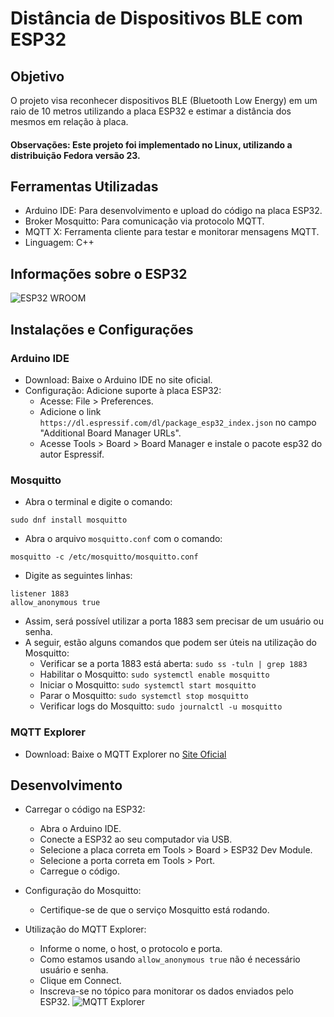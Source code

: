 
# Distância de Dispositivos BLE com ESP32

## Objetivo

O projeto visa reconhecer dispositivos BLE (Bluetooth Low Energy) em um raio de 10 metros utilizando a placa ESP32 e estimar a distância dos mesmos em relação à placa.

#### Observações: Este projeto foi implementado no Linux, utilizando a distribuição Fedora versão 23.

## Ferramentas Utilizadas

- Arduino IDE: Para desenvolvimento e upload do código na placa ESP32.
- Broker Mosquitto: Para comunicação via protocolo MQTT.
- MQTT X: Ferramenta cliente para testar e monitorar mensagens MQTT.
- Linguagem: C++

## Informações sobre o ESP32
 ![ESP32 WROOM](https://docs.espressif.com/projects/esp-idf/en/stable/esp32/_images/esp32-devkitC-v4-pinout.png)


## Instalações e Configurações

### Arduino IDE

- Download: Baixe o Arduino IDE no site oficial.
- Configuração: Adicione suporte à placa ESP32:
    - Acesse: File > Preferences.
    - Adicione o link ```https://dl.espressif.com/dl/package_esp32_index.json``` no campo "Additional Board Manager URLs".
    - Acesse Tools > Board > Board Manager e instale o pacote esp32 do autor Espressif.

### Mosquitto
- Abra o terminal e digite o comando:

```
sudo dnf install mosquitto
```
- Abra o arquivo ```mosquitto.conf``` com o comando:
```
mosquitto -c /etc/mosquitto/mosquitto.conf
```
- Digite as seguintes linhas:
```
listener 1883
allow_anonymous true
```
- Assim, será possível utilizar a porta 1883 sem precisar de um usuário ou senha.
- A seguir, estão alguns comandos que podem ser úteis na utilização do Mosquitto:
    - Verificar se a porta 1883 está aberta: ```sudo ss -tuln | grep 1883``` 
    - Habilitar o Mosquitto: ```sudo systemctl enable mosquitto``` 
    - Iniciar o Mosquitto: ```sudo systemctl start mosquitto```
    - Parar o Mosquitto: ```sudo systemctl stop mosquitto``` 
    - Verificar logs do Mosquitto: ```sudo journalctl -u mosquitto```
    
### MQTT Explorer
- Download: Baixe o MQTT Explorer no [Site Oficial](https://mqtt-explorer.com/)

## Desenvolvimento
- Carregar o código na ESP32:
  - Abra o Arduino IDE.
  - Conecte a ESP32 ao seu computador via USB.
  - Selecione a placa correta em Tools > Board > ESP32 Dev Module.
  - Selecione a porta correta em Tools > Port.
  - Carregue o código.

- Configuração do Mosquitto:
  - Certifique-se de que o serviço Mosquitto está rodando.

- Utilização do MQTT Explorer:
  - Informe o nome, o host, o protocolo e porta.
  - Como estamos usando ```allow_anonymous true``` não é necessário usuário e senha.
  - Clique em Connect.
  - Inscreva-se no tópico para monitorar os dados enviados pelo ESP32.
  ![MQTT Explorer](https://energytalk.co.za/uploads/default/original/2X/f/f2fca0206e10bd378f7e4bbcc488debe2f8de814.jpeg)
